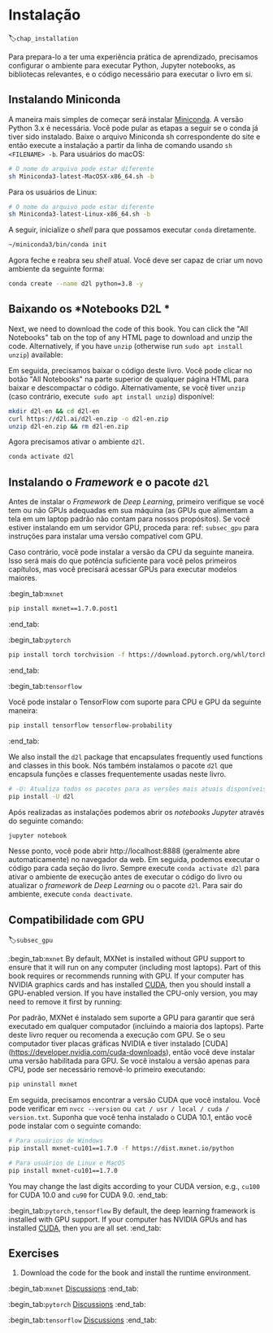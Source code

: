 # Instalação
:label:`chap_installation`

Para prepara-lo a ter uma experiência prática de aprendizado,
precisamos configurar o ambiente para executar Python,
Jupyter notebooks, as bibliotecas relevantes,
e o código necessário para executar o livro em si.

## Instalando Miniconda

A maneira mais simples de começar será instalar
[Miniconda](https://conda.io/en/latest/miniconda.html). A versão Python 3.x
é necessária. Você pode pular as etapas a seguir se o conda já tiver sido instalado.
Baixe o arquivo Miniconda sh correspondente do site
e então execute a instalação a partir da linha de comando
usando  `sh <FILENAME> -b`. Para usuários do macOS:
```bash
# O nome do arquivo pode estar diferente
sh Miniconda3-latest-MacOSX-x86_64.sh -b
```


Para os usuários de Linux:

```bash
# O nome do arquivo pode estar diferente
sh Miniconda3-latest-Linux-x86_64.sh -b
```

A seguir, inicialize o *shell* para que possamos executar `conda` diretamente.

```bash
~/miniconda3/bin/conda init
```


Agora feche e reabra seu *shell* atual. Você deve ser capaz de criar um novo ambiente da seguinte forma:

```bash
conda create --name d2l python=3.8 -y
```


## Baixando os *Notebooks D2L *

Next, we need to download the code of this book. You can click the "All
Notebooks" tab on the top of any HTML page to download and unzip the code.
Alternatively, if you have `unzip` (otherwise run `sudo apt install unzip`) available:

Em seguida, precisamos baixar o código deste livro. Você pode clicar no botão "All Notebooks" na parte superior de qualquer página HTML para baixar e descompactar o código.
Alternativamente, se você tiver `unzip` (caso contrário, execute` sudo apt install unzip`) disponível:

```bash
mkdir d2l-en && cd d2l-en
curl https://d2l.ai/d2l-en.zip -o d2l-en.zip
unzip d2l-en.zip && rm d2l-en.zip
```


Agora precisamos ativar o ambiente `d2l`.

```bash
conda activate d2l
```


## Instalando o *Framework* e o pacote `d2l` 

Antes de instalar o *Framework* de *Deep Learning*, primeiro verifique
se você tem ou não GPUs adequadas em sua máquina
(as GPUs que alimentam a tela em um laptop padrão
não contam para nossos propósitos).
Se você estiver instalando em um servidor GPU,
proceda para: ref: `subsec_gpu` para instruções
para instalar uma versão compatível com GPU.

Caso contrário, você pode instalar a versão da CPU da seguinte maneira. Isso será mais do que potência suficiente para você
pelos primeiros capítulos, mas você precisará acessar GPUs para executar modelos maiores.

:begin_tab:`mxnet`

```bash
pip install mxnet==1.7.0.post1
```


:end_tab:


:begin_tab:`pytorch`

```bash
pip install torch torchvision -f https://download.pytorch.org/whl/torch_stable.html
```


:end_tab:

:begin_tab:`tensorflow`

Você pode instalar o TensorFlow com suporte para CPU e GPU da seguinte maneira:

```bash
pip install tensorflow tensorflow-probability
```


:end_tab:


We also install the `d2l` package that encapsulates frequently used
functions and classes in this book.
Nós também instalamos o pacote `d2l` que encapsula  funções e classes frequentemente usadas neste livro.
```bash
# -U: Atualiza todos os pacotes para as versões mais atuais disponíveis
pip install -U d2l
```

Após realizadas as instalações podemos abrir os *notebooks Jupyter* através do seguinte comando:

```bash
jupyter notebook
```

Nesse ponto, você pode abrir http://localhost:8888 (geralmente abre automaticamente) no navegador da web. Em seguida, podemos executar o código para cada seção do livro.
Sempre execute `conda activate d2l` para ativar o ambiente de execução
antes de executar o código do livro ou atualizar o *framework* de  *Deep Learning* ou o pacote `d2l`.
Para sair do ambiente, execute `conda deactivate`.


## Compatibilidade com GPU
:label:`subsec_gpu`

:begin_tab:`mxnet`
By default, MXNet is installed without GPU support
to ensure that it will run on any computer (including most laptops).
Part of this book requires or recommends running with GPU.
If your computer has NVIDIA graphics cards and has installed [CUDA](https://developer.nvidia.com/cuda-downloads),
then you should install a GPU-enabled version.
If you have installed the CPU-only version,
you may need to remove it first by running:

Por padrão, MXNet é instalado sem suporte a GPU
para garantir que será executado em qualquer computador (incluindo a maioria dos laptops).
Parte deste livro requer ou recomenda a execução com GPU.
Se o seu computador tiver placas gráficas NVIDIA e tiver instalado [CUDA] (https://developer.nvidia.com/cuda-downloads),
então você deve instalar uma versão habilitada para GPU.
Se você instalou a versão apenas para CPU,
pode ser necessário removê-lo primeiro executando:

```bash
pip uninstall mxnet
```
Em seguida, precisamos encontrar a versão CUDA que você instalou.
Você pode verificar em `nvcc --version` ou` cat / usr / local / cuda / version.txt`.
Suponha que você tenha instalado o CUDA 10.1,
então você pode instalar com o seguinte comando:
```bash
# Para usuários de Windows
pip install mxnet-cu101==1.7.0 -f https://dist.mxnet.io/python

# Para usuários de Linux e MacOS
pip install mxnet-cu101==1.7.0
```


You may change the last digits according to your CUDA version, e.g., `cu100` for
CUDA 10.0 and `cu90` for CUDA 9.0.
:end_tab:


:begin_tab:`pytorch,tensorflow`
By default, the deep learning framework is installed with GPU support.
If your computer has NVIDIA GPUs and has installed [CUDA](https://developer.nvidia.com/cuda-downloads),
then you are all set.
:end_tab:

## Exercises

1. Download the code for the book and install the runtime environment.

:begin_tab:`mxnet`
[Discussions](https://discuss.d2l.ai/t/23)
:end_tab:

:begin_tab:`pytorch`
[Discussions](https://discuss.d2l.ai/t/24)
:end_tab:

:begin_tab:`tensorflow`
[Discussions](https://discuss.d2l.ai/t/436)
:end_tab:
<!--stackedit_data:
eyJoaXN0b3J5IjpbNzk4Njk3NjgxLC05NTYzNTExMzEsLTE3NT
UyMDU5MzldfQ==
-->